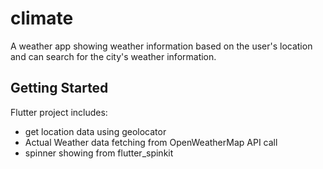 # climate

A weather app showing weather information based on the user's location and can search for the city's weather information.

## Getting Started


Flutter project includes:

- get location data using geolocator
- Actual Weather data fetching from OpenWeatherMap API call
- spinner showing from flutter_spinkit



